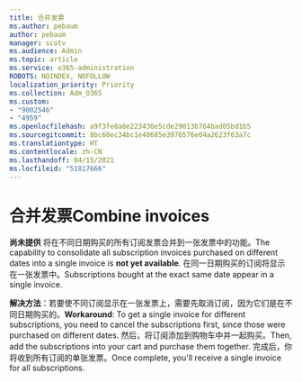 ```yaml
---
title: 合并发票
ms.author: pebaum
author: pebaum
manager: scotv
ms.audience: Admin
ms.topic: article
ms.service: o365-administration
ROBOTS: NOINDEX, NOFOLLOW
localization_priority: Priority
ms.collection: Adm_O365
ms.custom:
- "9002546"
- "4959"
ms.openlocfilehash: a9f3fe8a8e223430e5cde29013b764bad05bd1b5
ms.sourcegitcommit: 8bc60ec34bc1e40685e3976576e04a2623f63a7c
ms.translationtype: HT
ms.contentlocale: zh-CN
ms.lasthandoff: 04/15/2021
ms.locfileid: "51817666"
---
```

# <a name="combine-invoices"></a><span data-ttu-id="dd750-102">合并发票</span><span class="sxs-lookup"><span data-stu-id="dd750-102">Combine invoices</span></span>

<span data-ttu-id="dd750-103">**尚未提供** 将在不同日期购买的所有订阅发票合并到一张发票中的功能。</span><span class="sxs-lookup"><span data-stu-id="dd750-103">The capability to consolidate all subscription invoices purchased on different dates into a single invoice is **not yet available**.</span></span> <span data-ttu-id="dd750-104">在同一日期购买的订阅将显示在一张发票中。</span><span class="sxs-lookup"><span data-stu-id="dd750-104">Subscriptions bought at the exact same date appear in a single invoice.</span></span>

<span data-ttu-id="dd750-105">**解决方法**：若要使不同订阅显示在一张发票上，需要先取消订阅，因为它们是在不同日期购买的。</span><span class="sxs-lookup"><span data-stu-id="dd750-105">**Workaround**: To get a single invoice for different subscriptions, you need to cancel the subscriptions first, since those were purchased on different dates.</span></span> <span data-ttu-id="dd750-106">然后，将订阅添加到购物车中并一起购买。</span><span class="sxs-lookup"><span data-stu-id="dd750-106">Then, add the subscriptions into your cart and purchase them together.</span></span> <span data-ttu-id="dd750-107">完成后，你将收到所有订阅的单张发票。</span><span class="sxs-lookup"><span data-stu-id="dd750-107">Once complete, you'll receive a single invoice for all subscriptions.</span></span>
